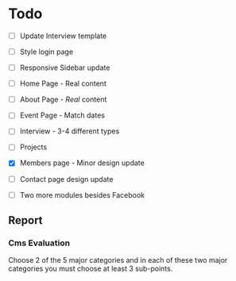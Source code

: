 # Todo

- [ ] Update Interview template
- [ ] Style login page
- [ ] Responsive Sidebar update
- [ ] Home Page - Real content
- [ ] About Page - *Real* content
- [ ] Event Page - Match dates
- [ ] Interview - 3-4 different types
- [ ] Projects
- [x] Members page - Minor design update
- [ ] Contact page design update
- [ ] Two more modules besides Facebook


## Report


### Cms Evaluation

Choose 2 of the 5 major categories and in each of these two major categories you must choose at least 3 sub-points.

